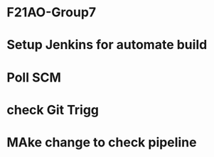 # F21AO-Group7

# Setup Jenkins for automate build
# Poll SCM

# check Git Trigg
# MAke change to check pipeline